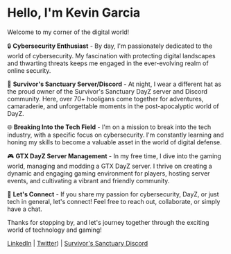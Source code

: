 # Hello, I'm Kevin Garcia

Welcome to my corner of the digital world!

🔒 **Cybersecurity Enthusiast** - By day, I'm passionately dedicated to the world of cybersecurity. My fascination with protecting digital landscapes and thwarting threats keeps me engaged in the ever-evolving realm of online security.

🌄 **Survivor's Sanctuary Server/Discord** - At night, I wear a different hat as the proud owner of the Survivor's Sanctuary DayZ server and Discord community. Here, over 70+ hooligans come together for adventures, camaraderie, and unforgettable moments in the post-apocalyptic world of DayZ.

🌐 **Breaking Into the Tech Field** - I'm on a mission to break into the tech industry, with a specific focus on cybersecurity. I'm constantly learning and honing my skills to become a valuable asset in the world of digital defense.

🎮 **GTX DayZ Server Management** - In my free time, I dive into the gaming world, managing and modding a GTX DayZ server. I thrive on creating a dynamic and engaging gaming environment for players, hosting server events, and cultivating a vibrant and friendly community.

👾 **Let's Connect** - If you share my passion for cybersecurity, DayZ, or just tech in general, let's connect! Feel free to reach out, collaborate, or simply have a chat.

Thanks for stopping by, and let's journey together through the exciting world of technology and gaming!

[LinkedIn]((https://www.linkedin.com/in/kevin-garcia-89273a267/)) | [Twitter](https://twitter.com/KevinKGGarcia)) | [Survivor's Sanctuary Discord](https://discord.gg/Xys3VptEPg)

<!---
Kev-Garcia/Kev-Garcia is a ✨ special ✨ repository because its `README.md` (this file) appears on your GitHub profile.
You can click the Preview link to take a look at your changes.
--->
